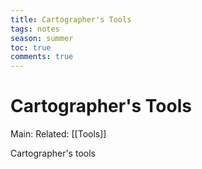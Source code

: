 ---title: Cartographer's Toolstags: notesseason: summertoc: truecomments: true---
# Cartographer's Tools
Main:
Related: [[Tools]]

Cartographer's tools 
